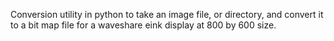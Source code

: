 Conversion utility in python to take an image file, or directory, and
convert it to a bit map file for a waveshare eink display at 800 by 600 size.